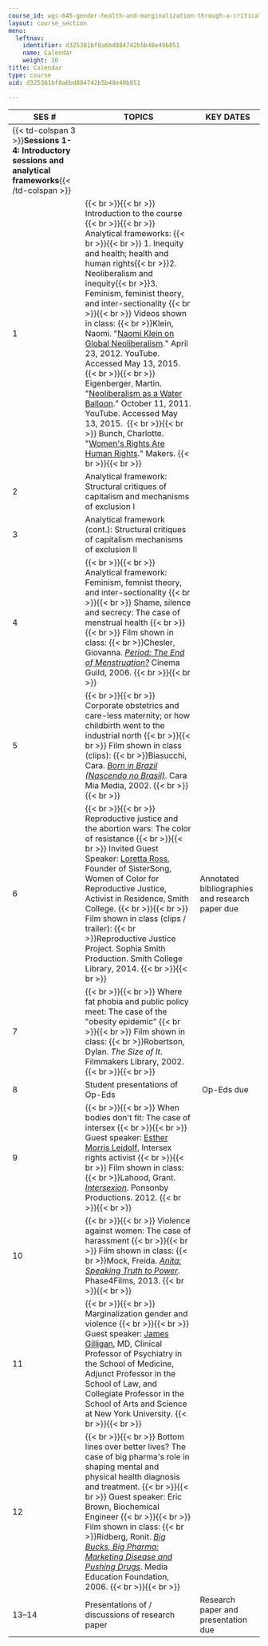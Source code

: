 ```yaml
---
course_id: wgs-645-gender-health-and-marginalization-through-a-critical-feminist-lens-fall-2014
layout: course_section
menu:
  leftnav:
    identifier: d325381bf8a6bd884742b5b48e49b851
    name: Calendar
    weight: 20
title: Calendar
type: course
uid: d325381bf8a6bd884742b5b48e49b851

---
```


| SES # | TOPICS | KEY DATES |
| --- | --- | --- |
| {{< td-colspan 3 >}}**Sessions 1-4: Introductory sessions and analytical frameworks**{{< /td-colspan >}} |||
| 1 |  {{< br >}}{{< br >}} Introduction to the course {{< br >}}{{< br >}} Analytical frameworks: {{< br >}}{{< br >}} 1.  Inequity and health; health and human rights{{< br >}}2.  Neoliberalism and inequity{{< br >}}3.  Feminism, feminist theory, and inter-sectionality {{< br >}}{{< br >}} Videos shown in class:  {{< br >}}Klein, Naomi. "[Naomi Klein on Global Neoliberalism](https://www.youtube.com/watch?v=sKTmwu3ynOY)." April 23, 2012. YouTube. Accessed May 13, 2015.  {{< br >}}{{< br >}} Eigenberger, Martin. "[Neoliberalism as a Water Balloon](https://www.youtube.com/watch?v=XIUWZnnHz2g)." October 11, 2011. YouTube. Accessed May 13, 2015.  {{< br >}}{{< br >}} Bunch, Charlotte. "[Women's Rights Are Human Rights](https://www.ohchr.org/documents/events/whrd/womenrightsarehr.pdf)." Makers. {{< br >}}{{< br >}}  | &nbsp; |
| 2 | Analytical framework: Structural critiques of capitalism and mechanisms of exclusion I | &nbsp; |
| 3 | Analytical framework (cont.): Structural critiques of capitalism mechanisms of exclusion II | &nbsp; |
| 4 |  {{< br >}}{{< br >}} Analytical framework: Feminism, femnist theory, and inter-sectionality {{< br >}}{{< br >}} Shame, silence and secrecy: The case of menstrual health {{< br >}}{{< br >}} Film shown in class:  {{< br >}}Chesler, Giovanna. [_Period: The End of Menstruation?_](http://www.periodthemovie.com/) Cinema Guild, 2006. {{< br >}}{{< br >}}  | &nbsp; |
| 5 |  {{< br >}}{{< br >}} Corporate obstetrics and care-less maternity; or how childbirth went to the industrial north {{< br >}}{{< br >}} Film shown in class (clips):  {{< br >}}Biasucchi, Cara. [_Born in Brazil (Nascendo no Brasil)_](http://emro.lib.buffalo.edu/emro/emroDetail.asp?Number=1514). Cara Mia Media, 2002. {{< br >}}{{< br >}}  | &nbsp; |
| 6 |  {{< br >}}{{< br >}} Reproductive justice and the abortion wars: The color of resistance {{< br >}}{{< br >}} Invited Guest Speaker: [Loretta Ross](http://www.lorettaross.com/Biography.html), Founder of SisterSong, Women of Color for Reproductive Justice, Activist in Residence, Smith College. {{< br >}}{{< br >}} Film shown in class (clips / trailer):  {{< br >}}Reproductive Justice Project. Sophia Smith Production. Smith College Library, 2014. {{< br >}}{{< br >}}  | Annotated bibliographies and research paper due |
| 7 |  {{< br >}}{{< br >}} Where fat phobia and public policy meet: The case of the "obesity epidemic" {{< br >}}{{< br >}} Film shown in class:  {{< br >}}Robertson, Dylan. _The Size of It_. Filmmakers Library, 2002. {{< br >}}{{< br >}}  | &nbsp; |
| 8 | Student presentations of Op-Eds |  Op-Eds due |
| 9 |  {{< br >}}{{< br >}} When bodies don't fit: The case of intersex {{< br >}}{{< br >}} Guest speaker: [Esther Morris Leidolf](http://www.ourbodiesourselves.org/about/contributors/esther-morris-leidolf/), Intersex rights activist {{< br >}}{{< br >}} Film shown in class:  {{< br >}}Lahood, Grant. [_Intersexion_](http://www.intersexionfilm.com/). Ponsonby Productions. 2012. {{< br >}}{{< br >}}  | &nbsp; |
| 10 |  {{< br >}}{{< br >}} Violence against women: The case of harassment {{< br >}}{{< br >}} Film shown in class:  {{< br >}}Mock, Freida. [_Anita: Speaking Truth to Power_](http://firstrunfeatures.com/anita.html). Phase4Films, 2013. {{< br >}}{{< br >}}  | &nbsp; |
| 11 |  {{< br >}}{{< br >}} Marginalization gender and violence {{< br >}}{{< br >}} Guest speaker: [James Gilligan](http://en.wikipedia.org/wiki/James_Gilligan), MD, Clinical Professor of Psychiatry in the School of Medicine, Adjunct Professor in the School of Law, and Collegiate Professor in the School of Arts and Science at New York University. {{< br >}}{{< br >}}  | &nbsp; |
| 12 |  {{< br >}}{{< br >}} Bottom lines over better lives? The case of big pharma's role in shaping mental and physical health diagnosis and treatment. {{< br >}}{{< br >}} Guest speaker: Eric Brown, Biochemical Engineer {{< br >}}{{< br >}} Film shown in class:  {{< br >}}Ridberg, Ronit. [_Big Bucks, Big Pharma: Marketing Disease and Pushing Drugs_](http://www.mediaed.org/cgi-bin/commerce.cgi?preadd=action&key=224). Media Education Foundation, 2006. {{< br >}}{{< br >}}  | &nbsp; |
| 13–14 | Presentations of / discussions of research paper | Research paper and presentation due